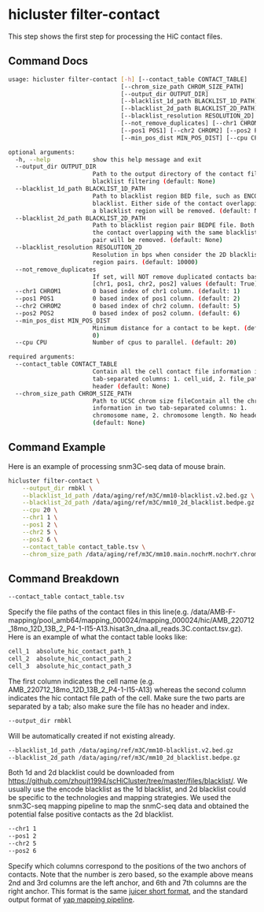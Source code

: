 # hicluster filter-contact
This step shows the first step for processing the HiC contact files. 

## Command Docs
```bash
usage: hicluster filter-contact [-h] [--contact_table CONTACT_TABLE]
                                [--chrom_size_path CHROM_SIZE_PATH]
                                [--output_dir OUTPUT_DIR]
                                [--blacklist_1d_path BLACKLIST_1D_PATH]
                                [--blacklist_2d_path BLACKLIST_2D_PATH]
                                [--blacklist_resolution RESOLUTION_2D]
                                [--not_remove_duplicates] [--chr1 CHROM1]
                                [--pos1 POS1] [--chr2 CHROM2] [--pos2 POS2]
                                [--min_pos_dist MIN_POS_DIST] [--cpu CPU]

optional arguments:
  -h, --help            show this help message and exit
  --output_dir OUTPUT_DIR
                        Path to the output directory of the contact filesafter
                        blacklist filtering (default: None)
  --blacklist_1d_path BLACKLIST_1D_PATH
                        Path to blacklist region BED file, such as ENCODE
                        blacklist. Either side of the contact overlapping with
                        a blacklist region will be removed. (default: None)
  --blacklist_2d_path BLACKLIST_2D_PATH
                        Path to blacklist region pair BEDPE file. Both side of
                        the contact overlapping with the same blacklist region
                        pair will be removed. (default: None)
  --blacklist_resolution RESOLUTION_2D
                        Resolution in bps when consider the 2D blacklist
                        region pairs. (default: 10000)
  --not_remove_duplicates
                        If set, will NOT remove duplicated contacts based on
                        [chr1, pos1, chr2, pos2] values (default: True)
  --chr1 CHROM1         0 based index of chr1 column. (default: 1)
  --pos1 POS1           0 based index of pos1 column. (default: 2)
  --chr2 CHROM2         0 based index of chr2 column. (default: 5)
  --pos2 POS2           0 based index of pos2 column. (default: 6)
  --min_pos_dist MIN_POS_DIST
                        Minimum distance for a contact to be kept. (default:
                        0)
  --cpu CPU             Number of cpus to parallel. (default: 20)

required arguments:
  --contact_table CONTACT_TABLE
                        Contain all the cell contact file information in two
                        tab-separated columns: 1. cell_uid, 2. file_path. No
                        header (default: None)
  --chrom_size_path CHROM_SIZE_PATH
                        Path to UCSC chrom size fileContain all the chromosome
                        information in two tab-separated columns: 1.
                        chromosome name, 2. chromosome length. No header
                        (default: None)
```
## Command Example
Here is an example of processing snm3C-seq data of mouse brain.
```bash
hicluster filter-contact \
    --output_dir rmbkl \
    --blacklist_1d_path /data/aging/ref/m3C/mm10-blacklist.v2.bed.gz \
    --blacklist_2d_path /data/aging/ref/m3C/mm10_2d_blacklist.bedpe.gz \
    --cpu 20 \
    --chr1 1 \
    --pos1 2 \
    --chr2 5 \
    --pos2 6 \
    --contact_table contact_table.tsv \
    --chrom_size_path /data/aging/ref/m3C/mm10.main.nochrM.nochrY.chrom.sizes 
```

## Command  Breakdown
```bash
--contact_table contact_table.tsv
```
Specify the file paths of the contact files in this line(e.g. /data/AMB-F-mapping/pool_amb64/mapping_000024/mapping_000024/hic/AMB_220712_18mo_12D_13B_2_P4-1-I15-A13.hisat3n_dna.all_reads.3C.contact.tsv.gz). Here is an example of what the contact table looks like:

```bash
cell_1  absolute_hic_contact_path_1
cell_2  absolute_hic_contact_path_2
cell_3  absolute_hic_contact_path_3
```
The first column indicates the cell name (e.g. AMB_220712_18mo_12D_13B_2_P4-1-I15-A13) whereas the second column indicates the hic contact file path of the cell. Make sure the two parts are separated by a tab; also make sure the file has no header and index.

```bash
--output_dir rmbkl
```
Will be automatically created if not existing already. 

```bash
--blacklist_1d_path /data/aging/ref/m3C/mm10-blacklist.v2.bed.gz
--blacklist_2d_path /data/aging/ref/m3C/mm10_2d_blacklist.bedpe.gz
```
Both 1d and 2d blacklist could be downloaded from https://github.com/zhoujt1994/scHiCluster/tree/master/files/blacklist/. We usually use the encode blacklist as the 1d blacklist, and 2d blacklist could be specific to the technologies and mapping strategies. We used the snm3C-seq mapping pipeline to map the snmC-seq data and obtained the potential false positive contacts as the 2d blacklist.

```bash
--chr1 1
--pos1 2
--chr2 5
--pos2 6
```
Specify which columns correspond to the positions of the two anchors of contacts. Note that the number is zero based, so the example above means 2nd and 3rd columns are the left anchor, and 6th and 7th columns are the right anchor. This format is the same [juicer short format](https://github.com/aidenlab/juicer/wiki/Pre#short-format), and the standard output format of [yap mapping pipeline](https://hq-1.gitbook.io/mc/).
